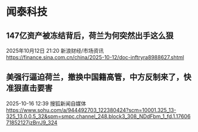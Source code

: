 
# 闻泰科技

## 147亿资产被冻结背后，荷兰为何突然出手这么狠  
2025年10月12日 21:20 新浪财经/市场资讯  
https://finance.sina.com.cn/china/2025-10-12/doc-inftryra8988627.shtml

## 美强行逼迫荷兰，撤换中国籍高管，中方反制来了，快准狠直击要害 
2025-10-16 12:39 搜狐新闻自媒体  
https://www.sohu.com/a/944492703_122380424?scm=10001.325_13-325_13.0.0.5_32&spm=smpc.channel_248.block3_308_NDdFbm_1_fd.1.1760671852127jzBrrJ9_324
